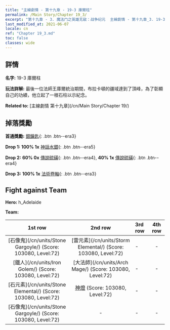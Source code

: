 ```yaml
---
title: "主線劇情 - 第十九章 - 19-3 庫爾柱"
permalink: /Main Story/Chapter 19_3/
excerpt: "第十九章 - 3. 魔法门之英雄无敌：战争纪元  主線劇情 - 第十九章_3. 19-3 庫爾柱"
last_modified_at: 2021-06-07
locale: cn
ref: "Chapter 19_3.md"
toc: false
classes: wide
---
```


## 詳情

 **名字:** 19-3 庫爾柱

 **玩法詳解:** 最後一位法師王庫爾統治期間，布拉卡頓的疆域達到了頂峰，為了彰顯自己的功績，他立起了一根石柱以示紀念。

 **Related to:** [主線劇情 第十九章](/cn/Main Story/Chapter 19/)

## 掉落獎勵

 **首通獎勵:** [銀鑰匙](/cn/Items/con_693/){: .btn .btn--era3}

 **Drop 1:** **100% 1x** [神話水銀](/cn/Items/mat_63/){: .btn .btn--era5}

 **Drop 2:** **60% 0x** [傳說硫磺](/cn/Items/mat_57/){: .btn .btn--era4}, **40% 1x** [傳說硫磺](/cn/Items/mat_57/){: .btn .btn--era4}

 **Drop 3:** **100% 1x** [法術卷軸](/cn/Items/con_694/){: .btn .btn--era3}


## Fight against Team
 **Hero:** h_Adelaide

 **Team:**


  | 1st row | 2nd row | 3rd row | 4th row |
  |:----:|:----:|:----|:----:|
  | [石像鬼](/cn/units/Stone Gargoyle/) (Score: 103080, Level:72)  | [雷元素](/cn/units/Storm Elemental/) (Score: 103080, Level:72)  | - | - |
  | [鐵人](/cn/units/Iron Golem/) (Score: 103080, Level:72)  | [大法師](/cn/units/Arch Mage/) (Score: 103080, Level:72)  | - | - |
  | [石元素](/cn/units/Stone Elemental/) (Score: 103080, Level:72)  | [神燈](/cn/units/Genie/) (Score: 103080, Level:72)  | - | - |
  | [石像鬼](/cn/units/Stone Gargoyle/) (Score: 103080, Level:72)  | - | - | - |


